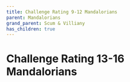 ```yaml
---
title: Challenge Rating 9-12 Mandalorians
parent: Mandalorians
grand_parent: Scum & Villiany
has_children: true
---
```


# Challenge Rating 13-16 Mandalorians